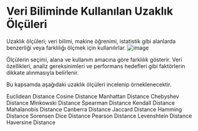 # Veri Biliminde Kullanılan Uzaklık Ölçüleri

Uzaklık ölçüleri; veri bilimi, makine öğrenimi, istatistik gibi alanlarda benzerliği veya farklılığı ölçmek için kullanılırlar.
![image](https://github.com/mrvzrkgl/Veri-Biliminde-Kullanilan-Uzaklik-Olculeri/assets/98760141/3422b8e2-909d-4811-a425-54097acd7c77)

Ölçülerin seçimi, alana ve kullanım amacına göre farklılık gösterir. Veri özellikleri, analiz gereksinimleri ve performans hedefleri gibi faktörlerin dikkate alınmasıyla belirlenir.

Bu kapsamda aşağıdaki uzaklık ölçüleri incelenip örneklenecektir.

Euclidean Distance
Cosine Distance
Manhattan Distance
Chebyshev Distance
Minkowski Distance
Spearman Distance
Kendall Distance
Mahalanobis Distance
Canberra Distance
Jaccard Distance
Hamming Distance
Sorensen Dice Distance
Pearson Distance
Levenshtein Distance
Haversine Distance
